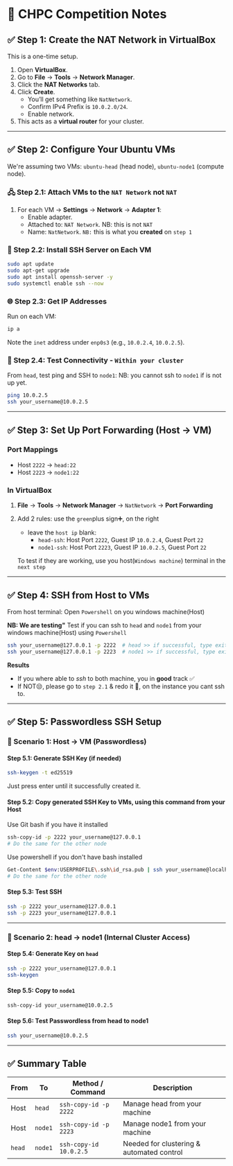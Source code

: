 
# 🧠 CHPC Competition Notes

## ✅ Step 1: Create the NAT Network in VirtualBox

This is a one-time setup.

1. Open **VirtualBox**.
2. Go to **File** → **Tools** → **Network Manager**.
3. Click the **NAT Networks** tab.
4. Click **Create**.
   - You’ll get something like `NatNetwork`.
   - Confirm IPv4 Prefix is `10.0.2.0/24`.
   - Enable network.
5. This acts as a **virtual router** for your cluster.

---

## ✅ Step 2: Configure Your Ubuntu VMs

We're assuming two VMs: `ubuntu-head` (head node), `ubuntu-node1` (compute node).

### 🖧 Step 2.1: Attach VMs to the `NAT Network` not `NAT`

1. For each VM → **Settings** → **Network** → **Adapter 1**:
   - Enable adapter.
   - Attached to: `NAT Network`. NB: this is not `NAT`
   - Name: `NatNetwork`. `NB:` this is what you **created** on `step 1`
   

### 🔐 Step 2.2: Install SSH Server on Each VM

```bash
sudo apt update
sudo apt-get upgrade
sudo apt install openssh-server -y
sudo systemctl enable ssh --now
```

### 🌐 Step 2.3: Get IP Addresses

Run on each VM:

```bash
ip a
```

Note the `inet` address under `enp0s3` (e.g., `10.0.2.4`, `10.0.2.5`).

### 📶 Step 2.4: Test Connectivity - `Within your cluster`

From `head`, test ping and SSH to `node1`:
NB: you cannot ssh to `node1` if is not up yet.

```bash
ping 10.0.2.5
ssh your_username@10.0.2.5
```

---

## ✅ Step 3: Set Up Port Forwarding (Host → VM)

### Port Mappings

- Host `2222` → `head:22`
- Host `2223` → `node1:22`

### In VirtualBox

1. **File** → **Tools** → **Network Manager** → `NatNetwork` → **Port Forwarding**
2. Add 2 rules: use the `green`plus sign➕, on the right
   - leave the `host ip` blank:
      - `head-ssh`: Host Port `2222`, Guest IP `10.0.2.4`, Guest Port `22`
      - `node1-ssh`: Host Port `2223`, Guest IP `10.0.2.5`, Guest Port `22`

   To test if they are working, use you host(`Windows machine`) terminal in the `next step`
---

## ✅ Step 4: SSH from Host to VMs

From host terminal: Open `Powershell` on you windows machine(Host)

**NB: We are testing"**
Test if you can ssh to `head` and `node1` from your windows machine(Host) using `Powershell`

```bash
ssh your_username@127.0.0.1 -p 2222  # head >> if successful, type exit
ssh your_username@127.0.0.1 -p 2223  # node1 >> if successful, type exit
```
**Results**
* If you where able to *ssh* to both machine, you in **good** track ✅ 
* If NOT😒, please go to `step 2.1` & redo it 🔁, on the instance you cant ssh to.
---

## ✅ Step 5: Passwordless SSH Setup

### 🔐 Scenario 1: Host → VM (Passwordless)

#### Step 5.1: Generate SSH Key (if needed)

```bash
ssh-keygen -t ed25519
```
Just press enter until it successfully created it.

#### Step 5.2: Copy generated SSH Key to VMs, using this command from your Host

Use Git bash if you have it installed
```bash
ssh-copy-id -p 2222 your_username@127.0.0.1
# Do the same for the other node
```

Use powershell if you don't have bash installed
```bash
Get-Content $env:USERPROFILE\.ssh\id_rsa.pub | ssh your_username@localhost -p 2222 "mkdir -p ~/.ssh && cat >> ~/.ssh/authorized_keys"
# Do the same for the other node
````
#### Step 5.3: Test SSH

```bash
ssh -p 2222 your_username@127.0.0.1
ssh -p 2223 your_username@127.0.0.1
```

---

### 🔁 Scenario 2: head → node1 (Internal Cluster Access)

#### Step 5.4: Generate Key on `head`

```bash
ssh -p 2222 your_username@127.0.0.1
ssh-keygen
```

#### Step 5.5: Copy to `node1`

```bash
ssh-copy-id your_username@10.0.2.5
```

#### Step 5.6: Test Passwordless from head to node1

```bash
ssh your_username@10.0.2.5
```

---

## ✅ Summary Table

| From       | To         | Method / Command              | Description                                                  |
|------------|------------|-------------------------------|--------------------------------------------------------------|
| Host       | `head`      | `ssh-copy-id -p 2222`         | Manage head from your machine                                 |
| Host       | `node1`      | `ssh-copy-id -p 2223`         | Manage node1 from your machine                                 |
| `head`      | `node1`      | `ssh-copy-id 10.0.2.5`        | Needed for clustering & automated control                    |
